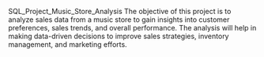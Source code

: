 SQL_Project_Music_Store_Analysis
The objective of this project is to analyze sales data from a music store to gain insights into customer preferences, sales trends, and overall performance. The analysis will help in making data-driven decisions to improve sales strategies, inventory management, and marketing efforts.
